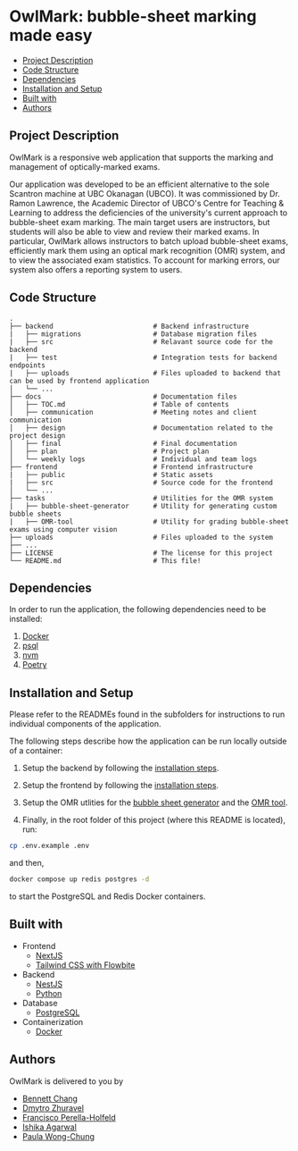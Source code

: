 # OwlMark: bubble-sheet marking made easy

- [Project Description](#project-description)
- [Code Structure](#code-structure)
- [Dependencies](#dependencies)
- [Installation and Setup](#installation-and-setup)
- [Built with](#built-with)
- [Authors](#authors)

## Project Description

OwlMark is a responsive web application that supports the marking and management of optically-marked exams. 

Our application was developed to be an efficient alternative to the sole Scantron machine at UBC Okanagan (UBCO). It was commissioned by Dr. Ramon Lawrence, the Academic Director of UBCO's Centre for Teaching & Learning to address the deficiencies of the university's current approach to bubble-sheet exam marking. The main target users are instructors, but students will also be able to view and review their marked exams. In particular, OwlMark allows instructors to batch upload bubble-sheet exams, efficiently mark them using an optical mark recognition (OMR) system, and to view the associated exam statistics. To account for marking errors, our system also offers a reporting system to users. 

## Code Structure

```
.
├── backend                         # Backend infrastructure
|   ├── migrations                  # Database migration files
|   ├── src                         # Relavant source code for the backend
|   ├── test                        # Integration tests for backend endpoints
|   ├── uploads                     # Files uploaded to backend that can be used by frontend application
│   └── ...
├── docs                            # Documentation files
│   ├── TOC.md                      # Table of contents
│   ├── communication               # Meeting notes and client communication
│   ├── design                      # Documentation related to the project design
│   ├── final                       # Final documentation
│   ├── plan                        # Project plan
│   └── weekly logs                 # Individual and team logs
├── frontend                        # Frontend infrastructure
|   ├── public                      # Static assets
|   ├── src                         # Source code for the frontend
│   └── ...
├── tasks                           # Utilities for the OMR system
|   ├── bubble-sheet-generator      # Utility for generating custom bubble sheets
|   ├── OMR-tool                    # Utility for grading bubble-sheet exams using computer vision
├── uploads                         # Files uploaded to the system
├── ...
├── LICENSE                         # The license for this project
└── README.md                       # This file!
```

## Dependencies

In order to run the application, the following dependencies need to be installed:

1. [Docker](https://docs.docker.com/get-docker/)
2. [psql](https://blog.timescale.com/tutorials/)
3. [nvm](https://github.com/nvm-sh/nvm)
4. [Poetry](https://python-poetry.org/docs/)

## Installation and Setup

Please refer to the READMEs found in the subfolders for instructions to run individual components of the application.

The following steps describe how the application can be run locally outside of a container:

1. Setup the backend by following the [installation steps](./backend/README.md#setup-and-installation).

2. Setup the frontend by following the [installation steps](./frontend/README.md#setup-and-installation).

3. Setup the OMR utlities for the [bubble sheet generator](./tasks/bubble-sheet-generator/README.md#setup-and-installation) and the [OMR tool](./tasks/OMR-tool/README.md#setup-and-installation).

4. Finally, in the root folder of this project (where this README is located), run:

```bash
cp .env.example .env
```

and then,

```bash
docker compose up redis postgres -d
```

to start the PostgreSQL and Redis Docker containers.

## Built with

- Frontend
  - [NextJS](https://nextjs.org/)
  - [Tailwind CSS with Flowbite](https://flowbite.com/)
- Backend
  - [NestJS](https://nestjs.com/)
  - [Python](https://www.python.org/)
- Database
  - [PostgreSQL](https://www.postgresql.org/)
- Containerization
  - [Docker](https://www.docker.com/)

## Authors

OwlMark is delivered to you by

- [Bennett Chang](https://github.com/BennettChang) 
- [Dmytro Zhuravel](https://github.com/d3li0n)
- [Francisco Perella-Holfeld](https://github.com/fperellaholfeld)
- [Ishika Agarwal](https://github.com/ishikaubc)
- [Paula Wong-Chung](https://github.com/KafkaNoNeko)
